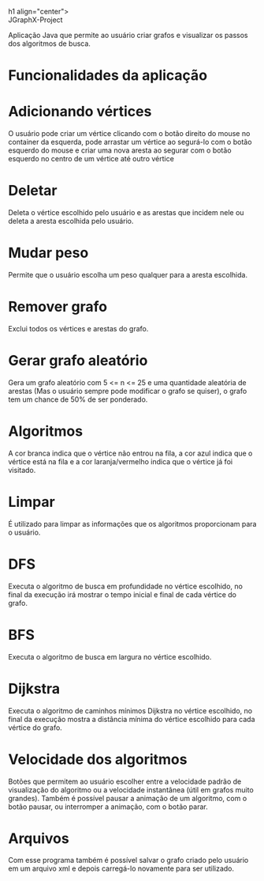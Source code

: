 h1 align="center">
<br>JGraphX-Project
</h1>

Aplicação Java que permite ao usuário criar grafos e visualizar os passos dos algoritmos de busca.

# Funcionalidades da aplicação

# Adicionando vértices
O usuário pode criar um vértice clicando com o botão direito do mouse no container da esquerda, pode arrastar um vértice ao segurá-lo com o botão esquerdo do mouse e criar uma nova aresta ao segurar com o botão esquerdo no centro de um vértice até outro vértice

# Deletar
Deleta o vértice escolhido pelo usuário e as arestas que incidem nele ou deleta a aresta escolhida pelo usuário.

# Mudar peso
Permite que o usuário escolha um peso qualquer para a aresta escolhida.

# Remover grafo
Exclui todos os vértices e arestas do grafo.

# Gerar grafo aleatório
Gera um grafo aleatório com 5 <= n <= 25 e uma quantidade aleatória de arestas (Mas o usuário sempre pode modificar o grafo se quiser), o grafo tem um chance de 50% de ser ponderado.

# Algoritmos
A cor branca indica que o vértice não entrou na fila, a cor azul indica que o vértice está na fila e a cor laranja/vermelho indica que o vértice já foi visitado.

# Limpar
É utilizado para limpar as informações que os algoritmos proporcionam para o usuário.

# DFS
Executa o algoritmo de busca em profundidade no vértice escolhido, no final da execução irá mostrar o tempo inicial e final de cada vértice do grafo.

# BFS
Executa o algoritmo de busca em largura no vértice escolhido.

# Dijkstra
Executa o algoritmo de caminhos mínimos Dijkstra no vértice escolhido, no final da execução mostra a distância mínima do vértice escolhido para cada vértice do grafo.

# Velocidade dos algoritmos
Botões que permitem ao usuário escolher entre a velocidade padrão de visualização do algoritmo ou a velocidade instantânea (útil em grafos muito grandes).
Também é possível pausar a animação de um algoritmo, com o botão pausar, ou interromper a animação, com o botão parar.

# Arquivos
Com esse programa também é possível salvar o grafo criado pelo usuário em um arquivo xml e depois carregá-lo novamente para ser utilizado.
